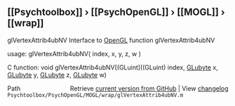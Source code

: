 ## [[Psychtoolbox]] &#8250; [[PsychOpenGL]] &#8250; [[MOGL]] &#8250; [[wrap]]

glVertexAttrib4ubNV  Interface to [OpenGL](OpenGL) function glVertexAttrib4ubNV  
  
usage:  glVertexAttrib4ubNV( index, x, y, z, w )  
  
C function:  void glVertexAttrib4ubNV[(GLuint]((GLuint) index, [GLubyte](GLubyte) x, [GLubyte](GLubyte) y, [GLubyte](GLubyte) z, [GLubyte](GLubyte) w)  




<div class="code_header" style="text-align:right;">
  <span style="float:left;">Path&nbsp;&nbsp;</span> <span class="counter">Retrieve <a href=
  "https://raw.github.com/Psychtoolbox-3/Psychtoolbox-3/beta/Psychtoolbox/PsychOpenGL/MOGL/wrap/glVertexAttrib4ubNV.m">current version from GitHub</a> | View <a href=
  "https://github.com/Psychtoolbox-3/Psychtoolbox-3/commits/beta/Psychtoolbox/PsychOpenGL/MOGL/wrap/glVertexAttrib4ubNV.m">changelog</a></span>
</div>
<div class="code">
  <code>Psychtoolbox/PsychOpenGL/MOGL/wrap/glVertexAttrib4ubNV.m</code>
</div>


